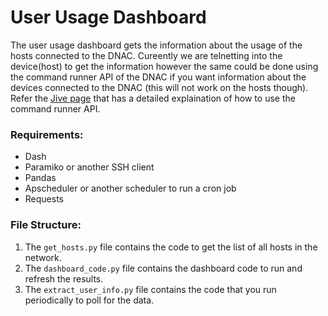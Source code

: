 # User Usage Dashboard
The user usage dashboard gets the information about the usage of the hosts connected to the DNAC. Cureently we are telnetting into the device(host) to get the information however the same could be done using the command runner API of the DNAC if you want information about the devices connected to the DNAC (this will not work on the hosts though). 
Refer the [Jive page](https://cisco.jiveon.com/docs/DOC-1963052) that has a detailed explaination of how to use the command runner API.

### Requirements: 
- Dash
- Paramiko or another SSH client
- Pandas
- Apscheduler or another scheduler to run a cron job
- Requests 

### File Structure:
1. The ```get_hosts.py``` file contains the code to get the list of all hosts in the network.
2. The ```dashboard_code.py``` file contains the dashboard code to run and refresh the results.
3. The ```extract_user_info.py``` file contains the code that you run periodically to poll for the data.
